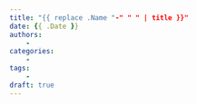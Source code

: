 ```yaml
---
title: "{{ replace .Name "-" " " | title }}"
date: {{ .Date }}
authors:
    -
categories:
    -
tags:
    -
draft: true
---
```


